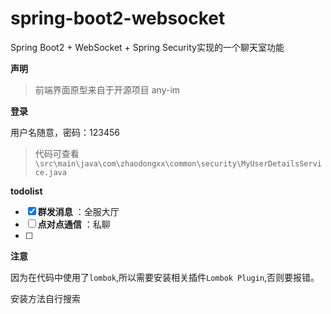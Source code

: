 # spring-boot2-websocket
Spring Boot2 + WebSocket + Spring Security实现的一个聊天室功能

**声明**

> 前端界面原型来自于开源项目 any-im

**登录**

用户名随意，密码：123456

> 代码可查看`\src\main\java\com\zhaodongxx\common\security\MyUserDetailsService.java`


**todolist**

- [x] **群发消息** ：全服大厅
- [ ] **点对点通信** ：私聊
- [ ]


**注意**

因为在代码中使用了`lombok`,所以需要安装相关插件`Lombok Plugin`,否则要报错。

安装方法自行搜索
